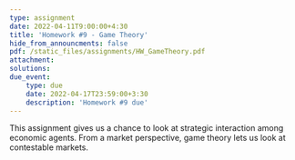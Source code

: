 ```yaml
---
type: assignment
date: 2022-04-11T9:00:00+4:30
title: 'Homework #9 - Game Theory'
hide_from_announcments: false
pdf: /static_files/assignments/HW_GameTheory.pdf
attachment: 
solutions: 
due_event: 
    type: due
    date: 2022-04-17T23:59:00+3:30
    description: 'Homework #9 due'
---
```

This assignment gives us a chance to look at strategic interaction among economic agents. From a market perspective, game theory lets us look at contestable markets. 